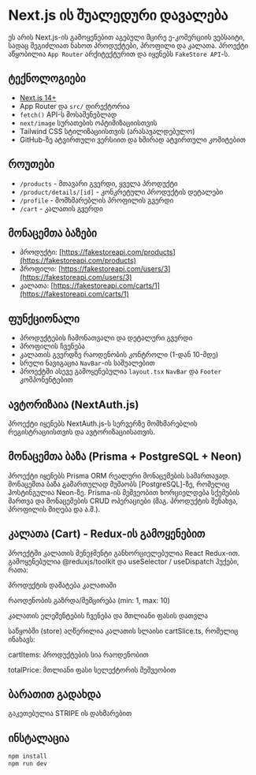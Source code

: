 #  Next.js  ის შუალედური დავალება

ეს არის Next.js-ის გამოყენებით აგებული მცირე ე-კომერციის ვებსაიტი, სადაც შეგიძლიათ ნახოთ პროდუქტები, პროფილი და კალათა. პროექტი აწყობილია `App Router` არქიტექტურით და იყენებს `FakeStore API`-ს.

## ტექნოლოგიები
- [Next.js 14+](https://nextjs.org)
- App Router და `src/` დირექტორია
- `fetch()` API-ს მოსაშენებლად
- `next/image` სურათების ოპტიმიზაციისთვის
- Tailwind CSS სტილიზაციისთვის (არასავალდებულო)
- GitHub-ზე ატვირთული ვერსიით და ხშირად ატვირთული კომიტებით

## როუთები

- `/products` - მთავარი გვერდი, ყველა პროდუქტი
- `/product/details/[id]` - კონკრეტული პროდუქტის დეტალები
- `/profile` - მომხმარებლის პროფილის გვერდი
- `/cart` - კალათის გვერდი

##  მონაცემთა ბაზები

- პროდუქტი: [https://fakestoreapi.com/products](https://fakestoreapi.com/products)
- პროფილი: [https://fakestoreapi.com/users/3](https://fakestoreapi.com/users/3)
- კალათა: [https://fakestoreapi.com/carts/1](https://fakestoreapi.com/carts/1)

##  ფუნქციონალი

- პროდუქტების ჩამონათვალი და დეტალური გვერდი
- პროფილის ჩვენება
- კალათის გვერდზე რაოდენობის კონტროლი (1-დან 10-მდე)
- სრული ნავიგაცია `NavBar`-ის საშუალებით
- პროექტში ასევე გამოყენებულია `layout.tsx` `NavBar` და `Footer` კომპონენტებით

##  ავტორიზაია (NextAuth.js)
პროექტი იყენებს NextAuth.js-ს სერვერზე მომხმარებლის რეგისტრაციისთვის და  ავტორიზაციისათვის. 

##  მონაცემთა ბაზა (Prisma + PostgreSQL + Neon)
პროექტი იყენებს Prisma ORM რეალური მონაცემების სამართავად. მონაცემთა ბაზა გამართულად მუშაობს [PostgreSQL]-ზე, რომელიც ჰოსტინგულია Neon-ზე. Prisma-ის მეშვეობით ხორციელდება სქემების მართვა და მონაცემების CRUD ოპერაციები (მაგ. პროდუქტის შენახვა, პროფილის მიღება და ა.შ.).

## კალათა (Cart) - Redux-ის გამოყენებით
პროექტში კალათის მენეჯმენტი განხორციელებულია React Redux-ით.
გამოყენებულია @reduxjs/toolkit და useSelector / useDispatch ჰუქები, რათა:

პროდუქტის დამატება კალათაში

რაოდენობის გაზრდა/შემცირება (min: 1, max: 10)

კალათის ელემენტების ჩვენება და მთლიანი ფასის დათვლა

საწყობში (store) აღწერილია კალათის სლაისი cartSlice.ts, რომელიც ინახავს:

cartItems: პროდუქტების სია რაოდენობით

totalPrice: მთლიანი ფასი სელექტორის მეშვეობით

## ბარათით გადახდა 
გაკეთებულია STRIPE ის დახმარებით 

## ინსტალაცია


```bash
npm install
npm run dev
